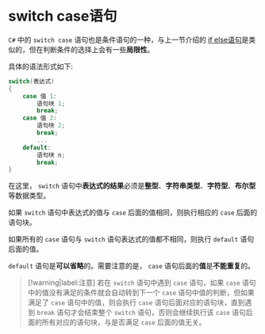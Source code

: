 # switch case语句

`C#` 中的 `switch case` 语句也是条件语句的一种，与上一节介绍的 [if else语句](if_else.md)是类似的，但在判断条件的选择上会有一些**局限性**。

具体的语法形式如下:

```csharp
switch(表达式)
{
    case 值 1:
        语句块 1;
        break;
    case 值 2:
        语句块 2;
        break;
        ...
    default:
        语句块 n;
        break;
}
```

在这里， `switch` 语句中**表达式的结果**必须是**整型**、**字符串类型**、**字符型**、**布尔型**等数据类型。

如果 `switch` 语句中表达式的值与 `case` 后面的值相同，则执行相应的 `case` 后面的语句块。

如果所有的 `case` 语句与 `switch` 语句表达式的值都不相同，则执行 `default` 语句后面的值。

`default` 语句是**可以省略**的。需要注意的是， `case` 语句后面的**值**是**不能重复**的。

> [!warning|label:注意]
> 若在 `switch` 语句中遇到 `case` 语句，如果 `case` 语句中的值没有满足的条件就会自动转到下一个 `case` 语句中值的判断，但如果满足了 `case` 语句中的值，则会执行 `case` 语句后面对应的语句块，直到遇到 `break` 语句才会结束整个 `switch` 语句，否则会继续执行该 `case` 语句后面的所有对应的语句块，与是否满足 `case` 后面的值无关。

